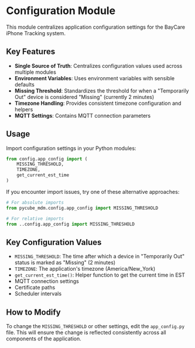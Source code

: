 # Configuration Module

This module centralizes application configuration settings for the BayCare iPhone Tracking system.

## Key Features

- **Single Source of Truth**: Centralizes configuration values used across multiple modules
- **Environment Variables**: Uses environment variables with sensible defaults
- **Missing Threshold**: Standardizes the threshold for when a "Temporarily Out" device is considered "Missing" (currently 2 minutes)
- **Timezone Handling**: Provides consistent timezone configuration and helpers
- **MQTT Settings**: Contains MQTT connection parameters

## Usage

Import configuration settings in your Python modules:

```python
from config.app_config import (
    MISSING_THRESHOLD,
    TIMEZONE,
    get_current_est_time
)
```

If you encounter import issues, try one of these alternative approaches:

```python
# For absolute imports
from pycube_mdm.config.app_config import MISSING_THRESHOLD

# For relative imports
from ..config.app_config import MISSING_THRESHOLD
```

## Key Configuration Values

- `MISSING_THRESHOLD`: The time after which a device in "Temporarily Out" status is marked as "Missing" (2 minutes)
- `TIMEZONE`: The application's timezone (America/New_York)
- `get_current_est_time()`: Helper function to get the current time in EST
- MQTT connection settings
- Certificate paths
- Scheduler intervals

## How to Modify

To change the `MISSING_THRESHOLD` or other settings, edit the `app_config.py` file. This will ensure the change is reflected consistently across all components of the application. 
